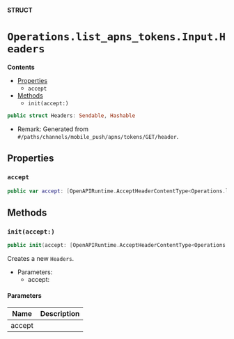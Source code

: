**STRUCT**

# `Operations.list_apns_tokens.Input.Headers`

**Contents**

- [Properties](#properties)
  - `accept`
- [Methods](#methods)
  - `init(accept:)`

```swift
public struct Headers: Sendable, Hashable
```

- Remark: Generated from `#/paths/channels/mobile_push/apns/tokens/GET/header`.

## Properties
### `accept`

```swift
public var accept: [OpenAPIRuntime.AcceptHeaderContentType<Operations.list_apns_tokens.AcceptableContentType>]
```

## Methods
### `init(accept:)`

```swift
public init(accept: [OpenAPIRuntime.AcceptHeaderContentType<Operations.list_apns_tokens.AcceptableContentType>] = .defaultValues())
```

Creates a new `Headers`.

- Parameters:
  - accept:

#### Parameters

| Name | Description |
| ---- | ----------- |
| accept |  |